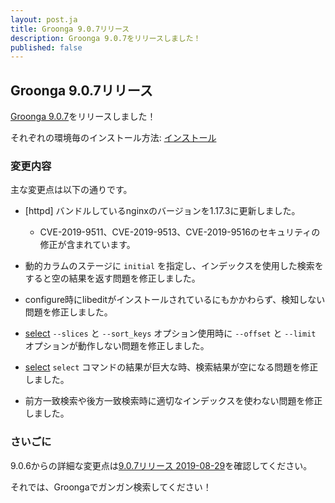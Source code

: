 ```yaml
---
layout: post.ja
title: Groonga 9.0.7リリース
description: Groonga 9.0.7をリリースしました！
published: false
---
```


## Groonga 9.0.7リリース

[Groonga 9.0.7](/ja/docs/news.html#release-9-0-7)をリリースしました！

それぞれの環境毎のインストール方法: [インストール](/ja/docs/install.html)

### 変更内容

主な変更点は以下の通りです。

* [httpd] バンドルしているnginxのバージョンを1.17.3に更新しました。

  * CVE-2019-9511、CVE-2019-9513、CVE-2019-9516のセキュリティの修正が含まれています。

* 動的カラムのステージに `initial` を指定し、インデックスを使用した検索をすると空の結果を返す問題を修正しました。

* configure時にlibeditがインストールされているにもかかわらず、検知しない問題を修正しました。

* [select](/ja/docs/reference/commands/select.html) ``--slices`` と ``--sort_keys`` オプション使用時に ``--offset`` と ``--limit`` オプションが動作しない問題を修正しました。

* [select](/ja/docs/reference/commands/select.html) ``select`` コマンドの結果が巨大な時、検索結果が空になる問題を修正しました。

* 前方一致検索や後方一致検索時に適切なインデックスを使わない問題を修正しました。

### さいごに

9.0.6からの詳細な変更点は[9.0.7リリース 2019-08-29](/ja/docs/news.html#release-9-0-7)を確認してください。

それでは、Groongaでガンガン検索してください！
